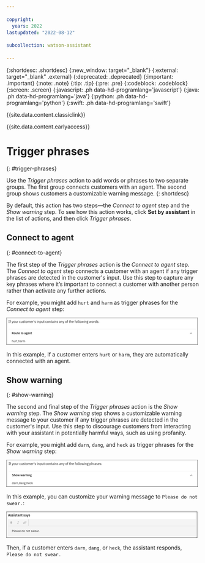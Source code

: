 ```yaml
---

copyright:
  years: 2022
lastupdated: "2022-08-12"

subcollection: watson-assistant

---
```


{:shortdesc: .shortdesc}
{:new_window: target="_blank"}
{:external: target="_blank" .external}
{:deprecated: .deprecated}
{:important: .important}
{:note: .note}
{:tip: .tip}
{:pre: .pre}
{:codeblock: .codeblock}
{:screen: .screen}
{:javascript: .ph data-hd-programlang='javascript'}
{:java: .ph data-hd-programlang='java'}
{:python: .ph data-hd-programlang='python'}
{:swift: .ph data-hd-programlang='swift'}

{{site.data.content.classiclink}}

{{site.data.content.earlyaccess}}

# Trigger phrases
{: #trigger-phrases}

Use the *Trigger phrases* action to add words or phrases to two separate groups. The first group connects customers with an agent. The second group shows customers a customizable warning message.
{: shortdesc}

By default, this action has two steps&mdash;the *Connect to agent* step and the *Show warning* step. To see how this action works, click **Set by assistant** in the list of actions, and then click *Trigger phrases*.

## Connect to agent
{: #connect-to-agent}

The first step of the *Trigger phrases* action is the *Connect to agent* step. The *Connect to agent* step connects a customer with an agent if any trigger phrases are detected in the customer's input. Use this step to capture any key phrases where it’s important to connect a customer with another person rather than activate any further actions.

For example, you might add `hurt` and `harm` as trigger phrases for the *Connect to agent* step:

![Adding trigger phrases to the Connect to agent step](images/connect-to-agent-phrases.png)

In this example, if a customer enters `hurt` or `harm`, they are automatically connected with an agent.

## Show warning
{: #show-warning}

The second and final step of the *Trigger phrases* action is the *Show warning* step. The *Show warning* step shows a customizable warning message to your customer if any trigger phrases are detected in the customer's input. Use this step to discourage customers from interacting with your assistant in potentially harmful ways, such as using profanity.

For example, you might add `darn`, `dang`, and `heck` as trigger phrases for the *Show warning* step:

![Adding trigger phrases to the Show warning step](images/show-warning-phrases.png)

In this example, you can customize your warning message to `Please do not swear.`:

![Warning message for trigger phrases](images/assistant-warning-messsage.png)

Then, if a customer enters `darn`, `dang`, or `heck`, the assistant responds, `Please do not swear.`
